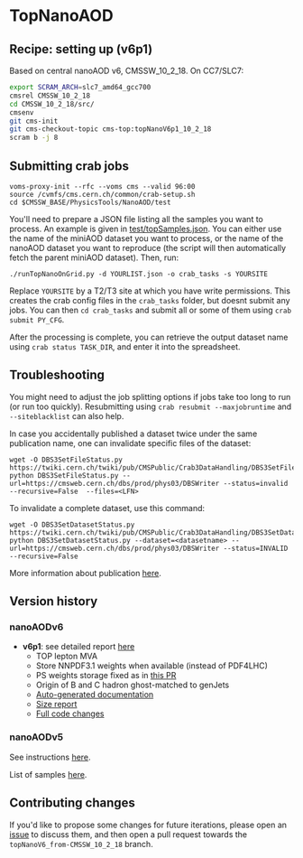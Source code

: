 # TopNanoAOD

## Recipe: setting up (v6p1)

Based on central nanoAOD v6, CMSSW_10_2_18. On CC7/SLC7:
```bash
export SCRAM_ARCH=slc7_amd64_gcc700
cmsrel CMSSW_10_2_18
cd CMSSW_10_2_18/src/
cmsenv
git cms-init
git cms-checkout-topic cms-top:topNanoV6p1_10_2_18
scram b -j 8
```

## Submitting crab jobs

```
voms-proxy-init --rfc --voms cms --valid 96:00
source /cvmfs/cms.cern.ch/common/crab-setup.sh
cd $CMSSW_BASE/PhysicsTools/NanoAOD/test
```

You'll need to prepare a JSON file listing all the samples you want to process. An example is given in [test/topSamples.json](./topSamples.json). You can either use the name of the miniAOD dataset you want to process, or the name of the nanoAOD dataset you want to reproduce (the script will then automatically fetch the parent miniAOD dataset). Then, run:
```
./runTopNanoOnGrid.py -d YOURLIST.json -o crab_tasks -s YOURSITE
```
Replace `YOURSITE` by a T2/T3 site at which you have write permissions. This creates the crab config files in the `crab_tasks` folder, but doesnt submit any jobs. You can then `cd crab_tasks` and submit all or some of them using `crab submit PY_CFG`.

After the processing is complete, you can retrieve the output dataset name using `crab status TASK_DIR`, and enter it into the spreadsheet.

## Troubleshooting

You might need to adjust the job splitting options if jobs take too long to run (or run too quickly). Resubmitting using `crab resubmit --maxjobruntime` and `--siteblacklist` can also help.

In case you accidentally published a dataset twice under the same publication name, one can invalidate specific files of the dataset:
```
wget -O DBS3SetFileStatus.py https://twiki.cern.ch/twiki/pub/CMSPublic/Crab3DataHandling/DBS3SetFileStatus.py.txt
python DBS3SetFileStatus.py --url=https://cmsweb.cern.ch/dbs/prod/phys03/DBSWriter --status=invalid --recursive=False  --files=<LFN>
```
To invalidate a complete dataset, use this command:
```
wget -O DBS3SetDatasetStatus.py https://twiki.cern.ch/twiki/pub/CMSPublic/Crab3DataHandling/DBS3SetDatasetStatus.py.txt
python DBS3SetDatasetStatus.py --dataset=<datasetname> --url=https://cmsweb.cern.ch/dbs/prod/phys03/DBSWriter --status=INVALID --recursive=False
```
More information about publication [here](https://twiki.cern.ch/twiki/bin/view/CMSPublic/Crab3DataHandling#Changing_a_dataset_or_file_statu).

## Version history

### nanoAODv6

- **v6p1**: see detailed report [here](https://indico.cern.ch/event/921985/contributions/3873532/attachments/2043975/3423837/200525_topNanoV6p1.pdf)
    - TOP lepton MVA
    - Store NNPDF3.1 weights when available (instead of PDF4LHC)
    - PS weights storage fixed as in [this PR](https://github.com/cms-nanoAOD/cmssw/pull/506)
    - Origin of B and C hadron ghost-matched to genJets
    - [Auto-generated documentation](https://swertz.web.cern.ch/swertz/TMG/TopNano/TopNanoV6p1/doc_topNanoV6p1.html)
    - [Size report](https://swertz.web.cern.ch/swertz/TMG/TopNano/TopNanoV6p1/report_topNanoV6p1.html)
    - [Full code changes](https://github.com/cms-top/cmssw/compare/CMSSW_10_2_18...topNanoV6p1_10_2_18)


### nanoAODv5

See instructions [here](https://github.com/demuller/privNanoAOD).

List of samples [here](https://docs.google.com/spreadsheets/d/1SAtx-eRIuXwLp2WAuUw28no2wdV3dXBkQ8-a6jmYmBk/edit#gid=0).

## Contributing changes

If you'd like to propose some changes for future iterations, please open an [issue](https://github.com/cms-top/cmssw/issues) to discuss them, and then open a pull request towards the `topNanoV6_from-CMSSW_10_2_18` branch.
